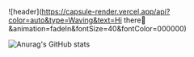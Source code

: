 ![header](https://capsule-render.vercel.app/api?color=auto&type=Waving&text=Hi there👋&animation=fadeIn&fontSize=40&fontColor=000000)

![Anurag's GitHub stats](https://github-readme-stats.vercel.app/api?username=yukhayoung&show_icons=true&theme=vue-dark)

